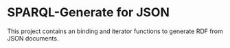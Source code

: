 # SPARQL-Generate for JSON

This project contains an binding and iterator functions to generate RDF from JSON documents.



